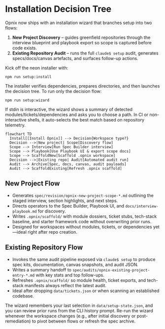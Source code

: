 # Installation Decision Tree

Opnix now ships with an installation wizard that branches setup into two flows:

1. **New Project Discovery** – guides greenfield repositories through the interview blueprint and playbook export so scope is captured before code exists.
2. **Existing Repository Audit** – runs the full `claude$ setup` audit, generates specs/docs/canvas artefacts, and surfaces follow-up actions.

Kick off the neon installer with:

```
npm run setup:install
```

The installer verifies dependencies, prepares directories, and then launches the decision tree. To run only the decision flow:

```
npm run setup:wizard
```

If stdin is interactive, the wizard shows a summary of detected modules/tickets/dependencies and asks you to choose a path. In CI or non-interactive shells, it auto-selects the best match based on repository telemetry.

```mermaid
flowchart TD
  Install[[Install Opnix]] --> Decision{Workspace type?}
  Decision -->|New project| Scope[Discovery flow]
  Scope --> Interview[Run Spec Builder interview]
  Scope --> Playbook[Use Playbook UI & export scope docs]
  Scope --> ScaffoldNew[Scaffold .opnix workspace]
  Decision -->|Existing repo| Audit[Automated audit run]
  Audit --> Archive[Spec, docs, canvas, audit payloads]
  Audit --> ScaffoldExisting[Refresh .opnix scaffold]
```

## New Project Flow
- Generates `spec/revision/opnix-new-project-scope-*.md` outlining the staged interview, section highlights, and next steps.
- Directs operators to the Spec Builder, Playbook UI, and `docs/interview-playbook.md` for discovery.
- Writes `.opnix/scaffold/` with module dossiers, ticket stubs, tech-stack baseline, and starter framework code without overwriting prior runs.
- Designed for workspaces without modules, tickets, or dependencies yet—ideal right after repo creation.

## Existing Repository Flow
- Invokes the same audit pipeline exposed via `claude$ setup` to produce spec kits, documentation, canvas snapshots, and audit JSON.
- Writes a summary handoff to `spec/audits/opnix-existing-project-entry-*.md` with key stats and top follow-ups.
- Refreshes `.opnix/scaffold/` so module health, ticket exports, and tech-stack manifests always reflect the latest audit.
- Ideal after dropping `data/tickets.json` or when scanning an established codebase.

The wizard remembers your last selection in `data/setup-state.json`, and you can review prior runs from the CLI history prompt. Re-run the wizard whenever the workspace changes (e.g., after initial discovery or post-remediation) to pivot between flows or refresh the spec archive.
